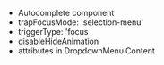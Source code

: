 - Autocomplete component
- trapFocusMode: 'selection-menu'
- triggerType: 'focus
- disableHideAnimation
- attributes in DropdownMenu.Content
